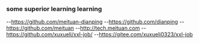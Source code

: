 ### some superior learning learning
--https://github.com/meituan-dianping
--https://github.com/dianping
--https://github.com/meituan
--http://tech.meituan.com
--https://github.com/xuxueli/xxl-job/
--https://gitee.com/xuxueli0323/xxl-job
